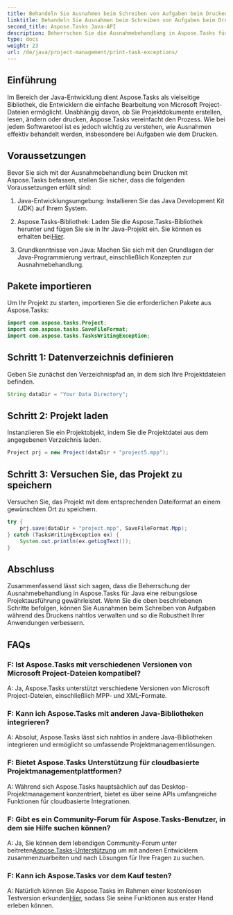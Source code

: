 ```yaml
---
title: Behandeln Sie Ausnahmen beim Schreiben von Aufgaben beim Drucken in Aspose.Tasks
linktitle: Behandeln Sie Ausnahmen beim Schreiben von Aufgaben beim Drucken in Aspose.Tasks
second_title: Aspose.Tasks Java-API
description: Beherrschen Sie die Ausnahmebehandlung in Aspose.Tasks für Java, um eine reibungslose Projektausführung sicherzustellen. Erfahren Sie, wie Sie beim Drucken mühelos mit Ausnahmen beim Schreiben von Aufgaben umgehen können.
type: docs
weight: 23
url: /de/java/project-management/print-task-exceptions/
---
```

## Einführung
Im Bereich der Java-Entwicklung dient Aspose.Tasks als vielseitige Bibliothek, die Entwicklern die einfache Bearbeitung von Microsoft Project-Dateien ermöglicht. Unabhängig davon, ob Sie Projektdokumente erstellen, lesen, ändern oder drucken, Aspose.Tasks vereinfacht den Prozess. Wie bei jedem Softwaretool ist es jedoch wichtig zu verstehen, wie Ausnahmen effektiv behandelt werden, insbesondere bei Aufgaben wie dem Drucken.
## Voraussetzungen
Bevor Sie sich mit der Ausnahmebehandlung beim Drucken mit Aspose.Tasks befassen, stellen Sie sicher, dass die folgenden Voraussetzungen erfüllt sind:
1. Java-Entwicklungsumgebung: Installieren Sie das Java Development Kit (JDK) auf Ihrem System.
   
2.  Aspose.Tasks-Bibliothek: Laden Sie die Aspose.Tasks-Bibliothek herunter und fügen Sie sie in Ihr Java-Projekt ein. Sie können es erhalten bei[Hier](https://releases.aspose.com/tasks/java/).
3. Grundkenntnisse von Java: Machen Sie sich mit den Grundlagen der Java-Programmierung vertraut, einschließlich Konzepten zur Ausnahmebehandlung.

## Pakete importieren
Um Ihr Projekt zu starten, importieren Sie die erforderlichen Pakete aus Aspose.Tasks:
```java
import com.aspose.tasks.Project;
import com.aspose.tasks.SaveFileFormat;
import com.aspose.tasks.TasksWritingException;
```

## Schritt 1: Datenverzeichnis definieren
Geben Sie zunächst den Verzeichnispfad an, in dem sich Ihre Projektdateien befinden.
```java
String dataDir = "Your Data Directory";
```
## Schritt 2: Projekt laden
Instanziieren Sie ein Projektobjekt, indem Sie die Projektdatei aus dem angegebenen Verzeichnis laden.
```java
Project prj = new Project(dataDir + "project5.mpp");
```
## Schritt 3: Versuchen Sie, das Projekt zu speichern
Versuchen Sie, das Projekt mit dem entsprechenden Dateiformat an einem gewünschten Ort zu speichern.
```java
try {
    prj.save(dataDir + "project.mpp", SaveFileFormat.Mpp);
} catch (TasksWritingException ex) {
    System.out.println(ex.getLogText());
}
```

## Abschluss
Zusammenfassend lässt sich sagen, dass die Beherrschung der Ausnahmebehandlung in Aspose.Tasks für Java eine reibungslose Projektausführung gewährleistet. Wenn Sie die oben beschriebenen Schritte befolgen, können Sie Ausnahmen beim Schreiben von Aufgaben während des Druckens nahtlos verwalten und so die Robustheit Ihrer Anwendungen verbessern.
## FAQs
### F: Ist Aspose.Tasks mit verschiedenen Versionen von Microsoft Project-Dateien kompatibel?
A: Ja, Aspose.Tasks unterstützt verschiedene Versionen von Microsoft Project-Dateien, einschließlich MPP- und XML-Formate.
### F: Kann ich Aspose.Tasks mit anderen Java-Bibliotheken integrieren?
A: Absolut, Aspose.Tasks lässt sich nahtlos in andere Java-Bibliotheken integrieren und ermöglicht so umfassende Projektmanagementlösungen.
### F: Bietet Aspose.Tasks Unterstützung für cloudbasierte Projektmanagementplattformen?
A: Während sich Aspose.Tasks hauptsächlich auf das Desktop-Projektmanagement konzentriert, bietet es über seine APIs umfangreiche Funktionen für cloudbasierte Integrationen.
### F: Gibt es ein Community-Forum für Aspose.Tasks-Benutzer, in dem sie Hilfe suchen können?
 A: Ja, Sie können dem lebendigen Community-Forum unter beitreten[Aspose.Tasks-Unterstützung](https://forum.aspose.com/c/tasks/15) um mit anderen Entwicklern zusammenzuarbeiten und nach Lösungen für Ihre Fragen zu suchen.
### F: Kann ich Aspose.Tasks vor dem Kauf testen?
 A: Natürlich können Sie Aspose.Tasks im Rahmen einer kostenlosen Testversion erkunden[Hier](https://releases.aspose.com/), sodass Sie seine Funktionen aus erster Hand erleben können.